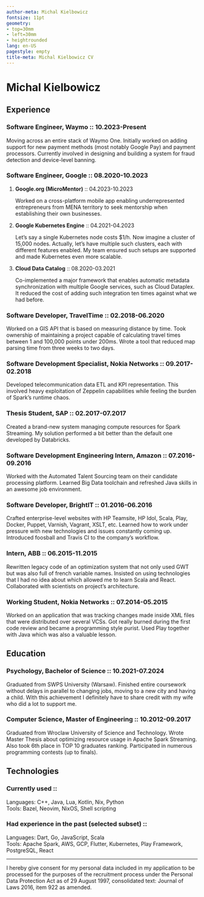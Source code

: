 ```yaml
---
author-meta: Michal Kielbowicz
fontsize: 11pt
geometry:
- top=30mm
- left=30mm
- heightrounded
lang: en-US
pagestyle: empty
title-meta: Michal Kielbowicz CV
---
```


# Michal Kielbowicz

## Experience

### Software Engineer, Waymo :: 10.2023-Present

Moving across an entire stack of Waymo One. Initially worked on adding support
for new payment methods (most notably Google Pay) and payment processors.
Currently involved in designing and building a system for fraud detection and
device-level banning.

### Software Engineer, Google :: 08.2020-10.2023

1.  **Google.org (MicroMentor)** :: 04.2023-10.2023

    Worked on a cross-platform mobile app enabling underrepresented
    entrepreneurs from MENA territory to seek mentorship when establishing their
    own businesses.

2.  **Google Kubernetes Engine** :: 04.2021-04.2023

    Let’s say a single Kubernetes node costs \$1/h. Now imagine a cluster of
    15,000 nodes. Actually, let’s have multiple such clusters, each with
    different features enabled. My team ensured such setups are supported and
    made Kubernetes even more scalable.

3.  **Cloud Data Catalog** :: 08.2020-03.2021

    Co-implemented a major framework that enables automatic metadata
    synchronization with multiple Google services, such as Cloud Dataplex. It
    reduced the cost of adding such integration ten times against what we had
    before.

### Software Developer, TravelTime :: 02.2018-06.2020

Worked on a GIS API that is based on measuring distance by time. Took ownership
of maintaining a project capable of calculating travel times between 1 and
100,000 points under 200ms. Wrote a tool that reduced map parsing time from
three weeks to two days.

### Software Development Specialist, Nokia Networks :: 09.2017-02.2018

Developed telecommunication data ETL and KPI representation. This involved heavy
exploitation of Zeppelin capabilities while feeling the burden of Spark’s
runtime chaos.

### Thesis Student, SAP :: 02.2017-07.2017

Created a brand-new system managing compute resources for Spark Streaming. My
solution performed a bit better than the default one developed by Databricks.

### Software Development Engineering Intern, Amazon :: 07.2016-09.2016

Worked with the Automated Talent Sourcing team on their candidate processing
platform. Learned Big Data toolchain and refreshed Java skills in an awesome job
environment.

### Software Developer, BrightIT :: 01.2016-06.2016

Crafted enterprise-level websites with HP Teamsite, HP Idol, Scala, Play,
Docker, Puppet, Varnish, Vagrant, XSLT, etc. Learned how to work under pressure
with new technologies and issues constantly coming up. Introduced foosball and
Travis CI to the company’s workflow.

### Intern, ABB :: 06.2015-11.2015

Rewritten legacy code of an optimization system that not only used GWT but was
also full of french variable names. Insisted on using technologies that I had no
idea about which allowed me to learn Scala and React. Collaborated with
scientists on project’s architecture.

### Working Student, Nokia Networks :: 07.2014-05.2015

Worked on an application that was tracking changes made inside XML files that
were distributed over several VCSs. Got really burned during the first code
review and became a programming style purist. Used Play together with Java which
was also a valuable lesson.

## Education

### Psychology, Bachelor of Science :: 10.2021-07.2024

Graduated from SWPS University (Warsaw). Finished entire coursework without
delays in parallel to changing jobs, moving to a new city and having a child.
With this achievement I definitely have to share credit with my wife who did a
lot to support me.

### Computer Science, Master of Engineering :: 10.2012-09.2017

Graduated from Wroclaw University of Science and Technology. Wrote Master Thesis
about optimizing resource usage in Apache Spark Streaming. Also took 6th place
in TOP 10 graduates ranking. Participated in numerous programming contests (up
to finals).

## Technologies

### Currently used ::

Languages: C++, Java, Lua, Kotlin, Nix, Python  
Tools: Bazel, Neovim, NixOS, Shell scripting

### Had experience in the past (selected subset) ::

Languages: Dart, Go, JavaScript, Scala  
Tools: Apache Spark, AWS, GCP, Flutter, Kubernetes, Play Framework, PostgreSQL,
React

--------------------------------------------------------------------------------

I hereby give consent for my personal data included in my application to be
processed for the purposes of the recruitment process under the Personal Data
Protection Act as of 29 August 1997, consolidated text: Journal of Laws 2016,
item 922 as amended.
